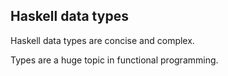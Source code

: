 ## Haskell data types

Haskell data types are concise and complex.  

Types are a huge topic in functional programming.  
